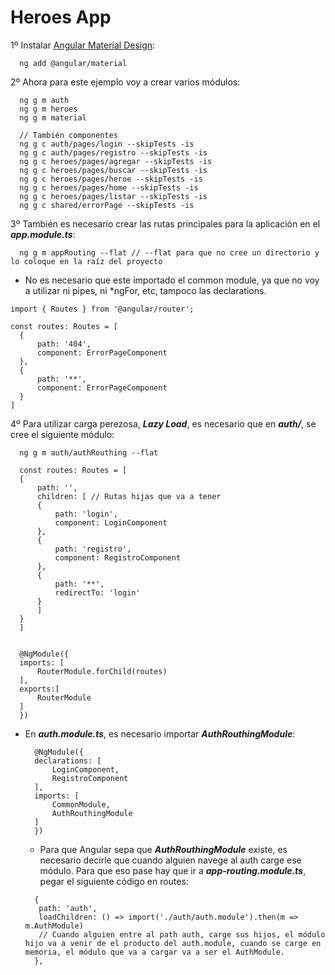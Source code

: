 # Heroes App

1º Instalar [Angular Material Design](https://material.angular.io/):   
  ``` 
    ng add @angular/material

  ``` 

2º Ahora para este ejemplo voy a crear varios módulos:
  
  ``` 
    ng g m auth
    ng g m heroes
    ng g m material
  
    // También componentes
    ng g c auth/pages/login --skipTests -is
    ng g c auth/pages/registro --skipTests -is
    ng g c heroes/pages/agregar --skipTests -is
    ng g c heroes/pages/buscar --skipTests -is
    ng g c heroes/pages/heroe --skipTests -is
    ng g c heroes/pages/home --skipTests -is
    ng g c heroes/pages/listar --skipTests -is
    ng g c shared/errorPage --skipTests -is

  ``` 
  
3º También es necesario crear las rutas principales para la aplicación en el ***app.module.ts***:

  ``` 
    ng g m appRouting --flat // --flat para que no cree un directorio y lo coloque en la raíz del proyecto

  ``` 

  * No es necesario que este importado el common module, ya que no voy a utilizar ni pipes, ni *ngFor, etc, tampoco las declarations.
  ```
  import { Routes } from '@angular/router';

  const routes: Routes = [
    {
        path: '404',
        component: ErrorPageComponent
    },
    {
        path: '**',
        component: ErrorPageComponent
    }
  ]
  ``` 
 
 4º Para utilizar carga perezosa, ***Lazy Load***, es necesario que en ***auth/***, se cree el siguiente módulo:
  ``` 
    ng g m auth/authRouthing --flat

    const routes: Routes = [
    {
        path: '',
        children: [ // Rutas hijas que va a tener
        {
            path: 'login',
            component: LoginComponent
        },
        {
            path: 'registro',
            component: RegistroComponent
        },
        {
            path: '**',
            redirectTo: 'login'
        }
        ]
    }
    ]


    @NgModule({
    imports: [
        RouterModule.forChild(routes)
    ],
    exports:[
        RouterModule
    ]
    })
 
  ``` 
* En ***auth.module.ts***, es necesario importar ***AuthRouthingModule***:
  ``` 
    @NgModule({
    declarations: [
        LoginComponent,
        RegistroComponent
    ],
    imports: [
        CommonModule,
        AuthRouthingModule
    ]
    })

  ``` 
  * Para que Angular sepa que  ***AuthRouthingModule*** existe, es necesario decirle que cuando alguien navege al auth carge ese módulo. Para que eso pase hay que ir a ***app-routing.module.ts***,  pegar el siguiente código en routes:
  ``` 
    {
     path: 'auth',
     loadChildren: () => import('./auth/auth.module').then(m => m.AuthModule)
     // Cuando alguien entre al path auth, carge sus hijos, el módulo hijo va a venir de el producto del auth.module, cuando se carge en memoria, el módulo que va a cargar va a ser el AuthModule.
    },
  
  ``` 
